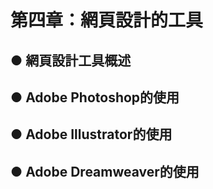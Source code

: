 #    第四章：網頁設計的工具
##  ●      網頁設計工具概述
##  ●      Adobe Photoshop的使用
##  ●      Adobe Illustrator的使用
##  ●      Adobe Dreamweaver的使用